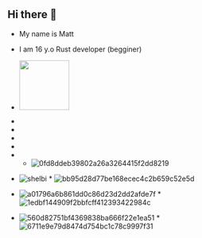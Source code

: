 ## Hi there 👋

* My name is Matt

* I am 16 y.o Rust developer (begginer)

*  <img src=t![e24b2dc09de40f591a322cf97bf178c7](https://github.com/user-attachments/assets/cfb8bda6-5b26-4d2f-b573-349d5e794578) wid
h="200" height="100">
*
*
*
*
* * ![0fd8ddeb39802a26a3264415f2dd8219](https://github.com/user-attachments/assets/fe592cd8-dc9f-45bc-9e7a-ff414400f3e8)

* ![shelbi](https://github.com/user-attachments/assets/36679bfd-406a-493b-ba92-179b99a4e182) * ![bb95d28d77be168ecec4c2b659c52e5d](https://github.com/user-attachments/assets/1eba2014-1943-49d5-acf7-bcf018dd0120)

* ![a01796a6b861dd0c86d23d2dd2afde7f](https://github.com/user-attachments/assets/e83f4594-8da7-4c5e-ad31-45155025d202) * ![1edbf144909f2bbfcff412393422984c](https://github.com/user-attachments/assets/04e2cb67-3f89-4305-b807-55288f34a478)

* ![560d82751bf4369838ba666f22e1ea51](https://github.com/user-attachments/assets/fa72afea-7585-49ad-b20e-4e6fece55eb8) * ![6711e9e79d8474d754bc1c78c9997f31](https://github.com/user-attachments/assets/eee5e3f0-f41b-4d26-892d-dd462cb4f019)
 








